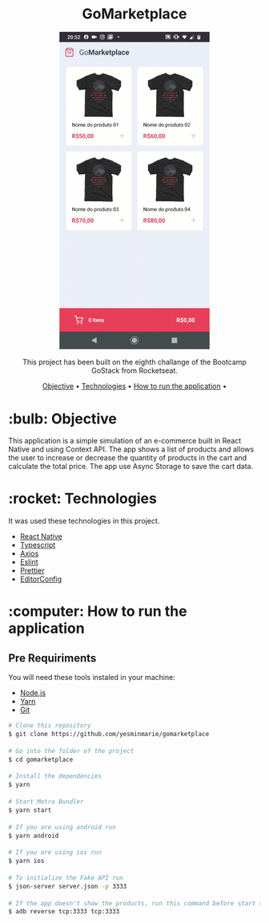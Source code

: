 <h1 align="center">GoMarketplace</h1>
<p align="center">
<img width=300 src="screenshot/preview.gif" alt="GoMarketplace"/>
</p>

<p align="center">This project has been built on the eighth challange of the Bootcamp GoStack from Rocketseat.</p>

<p align="center">
 <a href="#objective">Objective</a> •
 <a href="#technologies">Technologies</a> •
 <a href="#how-to-run">How to run the application</a> •
</p>

<h1 id="objective">:bulb: Objective</h1>
</p>This application is a simple simulation of an e-commerce built in React Native and using Context API. The app shows a list of products and allows the user to increase or decrease the quantity of products in the cart and calculate the total price. The app use Async Storage to save the cart data.</p>

<h1 id="technologies">:rocket: Technologies</h1>

<p>It was used these technologies in this project.</p>

- [React Native](https://reactnative.dev/ "React Native")
- [Typescript](https://www.typescriptlang.org/ "Typescript")
- [Axios](https://github.com/axios/axios "Axios")
- [Eslint](https://eslint.org/ "Eslint")
- [Prettier](https://prettier.io/ "Prettier")
- [EditorConfig](https://editorconfig.org/ "EditorConfig")

<h1 id="how-to-run">:computer: How to run the application</h1>

<h2>Pre Requiriments</h2>

<p>You will need these tools instaled in your machine:</p>

- [Node.js](https://nodejs.org/en/ "Node.js")
- [Yarn](https://yarnpkg.com/ "Yarn")
- [Git](https://git-scm.com/ "Git")

```bash
# Clone this repository
$ git clone https://github.com/yesminmarie/gomarketplace

# Go into the folder of the project
$ cd gomarketplace

# Install the dependencies
$ yarn

# Start Metro Bundler
$ yarn start

# If you are using android run
$ yarn android

# If you are using ios run
$ yarn ios

# To initialize the Fake API run
$ json-server server.json -p 3333

# If the app doesn't show the products, run this command before start the emulate and before start the Fake API
$ adb reverse tcp:3333 tcp:3333

```
